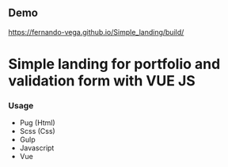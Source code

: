 ## Demo
<https://fernando-vega.github.io/Simple_landing/build/>

# Simple landing for portfolio and validation form with VUE JS

### Usage
* Pug (Html)
* Scss (Css)
* Gulp 
* Javascript
* Vue




